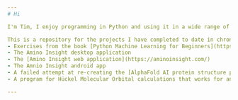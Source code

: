 ```yaml
---
# Hi

I'm Tim, I enjoy programming in Python and using it in a wide range of projects. My main enjoyment is using it in scientific applications in making things. I am interested in learning about the use of Python in Aritificial Intelligence and Machine Learning too.

This is a repository for the projects I have completed to date in chronological order (there is a repository for each project)
- Exercises from the book [Python Machine Learning for Beginners](https://www.amazon.co.uk/Python-Machine-Learning-Beginners-Scikitlearn/dp/1734790156/ref=asc_df_1734790156/?tag=googshopuk-21&linkCode=df0&hvadid=463092568931&hvpos=&hvnetw=g&hvrand=11301490650353943517&hvpone=&hvptwo=&hvqmt=&hvdev=c&hvdvcmdl=&hvlocint=&hvlocphy=1006548&hvtargid=pla-1013663454442&psc=1&mcid=0aaf1a9cc94f37e78ac6726eda43edd8&th=1&psc=1)
- The Amino Insight desktop application
- The [Amino Insight web application](https://aminoinsight.com/)
- The Amnio Insight android app
- A failed attempt at re-creating the [AlphaFold AI protein structure predictor](https://deepmind.google/technologies/alphafold/)
- A program for Hückel Molecular Orbital calculations that works for any conjugated hydrocarbon molecule

---
```


